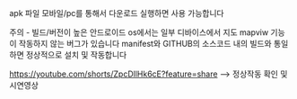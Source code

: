 apk 파일
모바일/pc를 통해서 다운로드 실행하면 사용 가능합니다

주의 - 빌드/버전이 높은 안드로이드 os에서는 일부 디바이스에서 지도 mapviw 기능이 작동하지 않는 버그가 있습니다
manifest와 GITHUB의 소스코드 내의 빌드와 통일하면 정상적으로 설치 및 작동합니다

https://youtube.com/shorts/ZpcDllHk6cE?feature=share --> 정상작동 확인 및 시연영상
